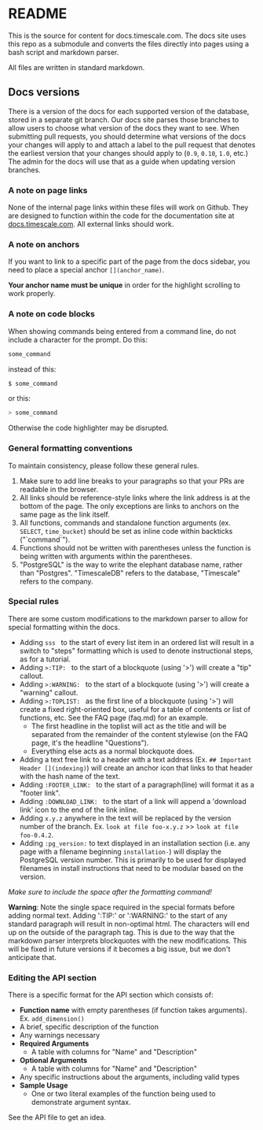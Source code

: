 # README #

This is the source for content for docs.timescale.com.
The docs site uses this repo as a submodule and converts the files directly into
pages using a bash script and markdown parser.

All files are written in standard markdown.

## Docs versions

There is a version of the docs for each supported version of the database, stored in
a separate git branch.  Our docs site parses those branches to allow users to choose
what version of the docs they want to see.  When submitting pull requests, you should determine
what versions of the docs your changes will apply to and attach a label to the pull request
that denotes the earliest version that your changes should apply to (`0.9`, `0.10`, `1.0`, etc.)
The admin for the docs will use that as a guide when updating version branches.

### A note on page links

None of the internal page links within these files will work on Github.  They are designed to function within the code for the documentation site at [docs.timescale.com](http://docs.timescale.com).  All external links should work.

### A note on anchors

If you want to link to a specific part of the page from the docs sidebar, you
need to place a special anchor `[](anchor_name)`.

**Your anchor name must be unique** in order for the highlight scrolling to work properly.

### A note on code blocks
When showing commands being entered from a command line, do not include a
character for the prompt.  Do this:

```bash
some_command
```

instead of this:
```bash
$ some_command
```

or this:
```bash
> some_command
```

Otherwise the code highlighter may be disrupted.

### General formatting conventions

To maintain consistency, please follow these general rules.
1. Make sure to add line breaks to your paragraphs so that your PRs are readable
in the browser.
1. All links should be reference-style links where the link address is at the
bottom of the page.  The only exceptions are links to anchors on the same page
as the link itself.
1. All functions, commands and standalone function arguments (ex. `SELECT`,
`time_bucket`) should be set as inline code within backticks ("\`command\`").
1. Functions should not be written with parentheses unless the function is
being written with arguments within the parentheses.
1. "PostgreSQL" is the way to write the elephant database name, rather than
"Postgres".  "TimescaleDB" refers to the database, "Timescale" refers to the
company.

### Special rules
There are some custom modifications to the markdown parser to allow for special
formatting within the docs.

+ Adding `sss ` to the start of every list item in an ordered list will result in
  a switch to "steps" formatting which is used to denote instructional steps, as
  for a tutorial.
+ Adding `>:TIP: ` to the start of a blockquote (using '>') will create a "tip" callout.
+ Adding `>:WARNING: ` to the start of a blockquote (using '>') will create a "warning" callout.
+ Adding `>:TOPLIST: ` as the first line of a blockquote (using '>') will
create a fixed right-oriented box, useful for a table of contents or list of
functions, etc.  See the FAQ page (faq.md) for an example.
    - The first headline in the toplist will act as the title and will be separated from the remainder of the content stylewise (on the FAQ page, it's the headline "Questions").
    - Everything else acts as a normal blockquote does.
+ Adding a text free link to a header with a text address (Ex. `## Important Header [](indexing)`) will create an anchor icon that links to that header with the hash name of the text.
+ Adding `:FOOTER_LINK: ` to the start of a paragraph(line) will format it as a "footer link".
+ Adding `:DOWNLOAD_LINK: ` to the start of a link will append a 'download link' icon to the end of the link inline.
+ Adding `x.y.z` anywhere in the text will be replaced by the version number of the branch.  Ex. `look at file foo-x.y.z` >> `look at file foo-0.4.2`.
+ Adding `:pg_version:` to text displayed in an installation section (i.e. any page with a filename beginning `installation-`) will display the PostgreSQL version number.  This is primarily to be used for displayed filenames in install instructions that need to be modular based on the version.

_Make sure to include the space after the formatting command!_

**Warning**: Note the single space required in the special formats before adding
normal text. Adding ':TIP:' or ':WARNING:' to the start of any standard paragraph will
result in non-optimal html.  The characters will end up on the outside of the
paragraph tag.  This is due to the way that the markdown parser interprets
blockquotes with the new modifications.
This will be fixed in future versions if it becomes a big issue, but we don't
anticipate that.

### Editing the API section

There is a specific format for the API section which consists of:
- **Function name** with empty parentheses (if function takes arguments). Ex. `add_dimension()`
- A brief, specific description of the function
- Any warnings necessary
- **Required Arguments**
    - A table with columns for "Name" and "Description"
- **Optional Arguments**
    - A table with columns for "Name" and "Description"
- Any specific instructions about the arguments, including valid types
- **Sample Usage**
    - One or two literal examples of the function being used to demonstrate argument syntax.

See the API file to get an idea.
